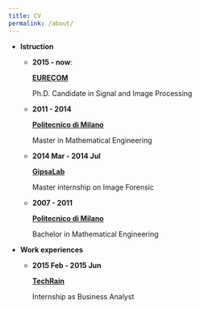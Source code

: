 ```yaml
---
title: CV
permalink: /about/
---
```


+ **Istruction**

	- **2015 - now**:
	
		[**EURECOM**](http://www.eurecom.fr/fr)
		
		Ph.D. Candidate in Signal and Image Processing
		
	- **2011 - 2014**
	
		[**Politecnico di Milano**](https://www.polimi.it/en/)
		
		Master in Mathematical Engineering
	
	- **2014 Mar - 2014 Jul**
	
		[**GipsaLab**](http://www.gipsa-lab.fr/)
		
		Master internship on Image Forensic
		
	- **2007 - 2011**
	
		[**Politecnico di Milano**](https://www.polimi.it/en/)
		
		Bachelor in Mathematical Engineering
		
+ **Work experiences**

	- **2015 Feb - 2015 Jun** 
	
		[**TechRain**](https://www.techrain.it/)
		
		Internship as Business Analyst